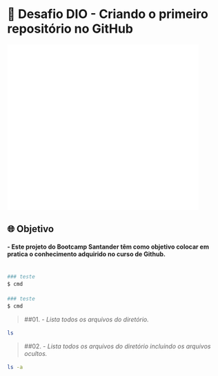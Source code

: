 # 🚀 Desafio DIO - Criando o primeiro repositório no GitHub

![teste](https://github.com/pacifyc/repositorioGitHub/blob/main/assets/santander.gif)

## 🌐 Objetivo

#### - Este projeto do Bootcamp Santander têm como objetivo colocar em pratica o conhecimento adquirido no curso de Github.

```bash

### teste
$ cmd

### teste
$ cmd

```


> ##01. - *Lista todos os arquivos do diretório.*

~~~bash
ls
~~~


> ##02. - *Lista todos os arquivos do diretório incluindo os arquivos ocultos.*

~~~bash
ls -a
~~~
 
